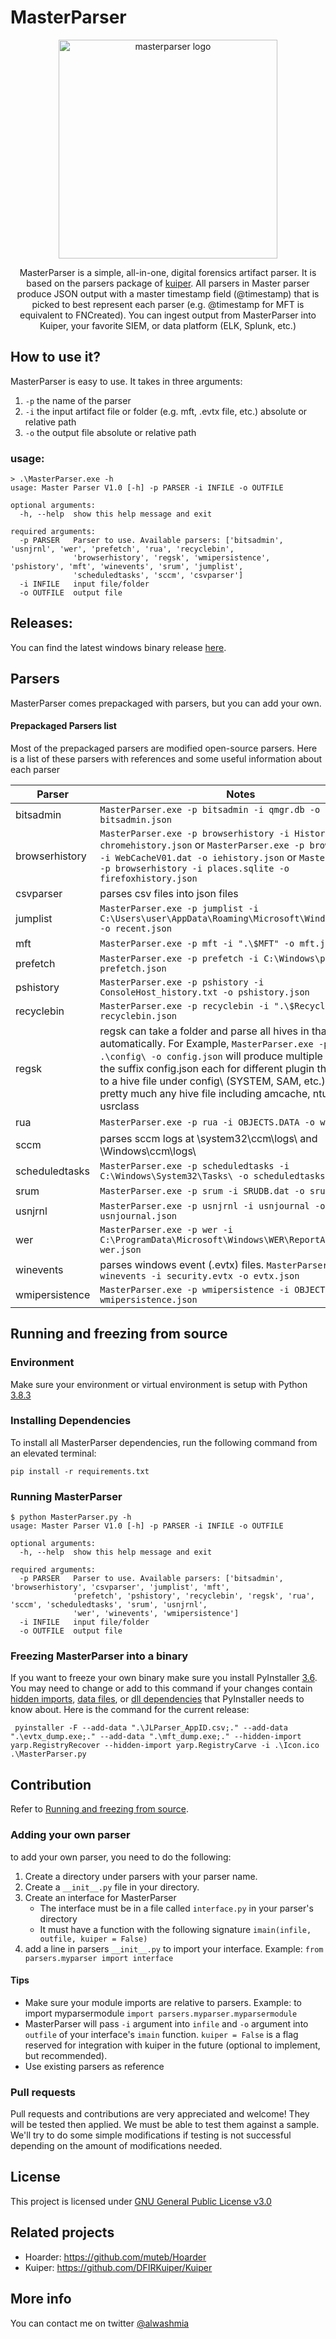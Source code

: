 # MasterParser
<p align="center">
<img alt="masterparser logo" width="350"
src="https://github.com/alwashmi/MasterParser/blob/master/logo.png" />
</p>

<p align="center">
MasterParser is a simple, all-in-one, digital forensics artifact parser. It is based on the parsers package of <a href="https://github.com/DFIRKuiper/Kuiper/tree/master/app/parsers">kuiper</a>. All parsers in Master parser produce JSON output with a master timestamp field (@timestamp) that is picked to best represent each parser (e.g. @timestamp for MFT is equivalent to FNCreated). You can ingest output from MasterParser into Kuiper, your favorite SIEM, or data platform (ELK, Splunk, etc.)
</p>

## How to use it?
MasterParser is easy to use. It takes in three arguments:

 1. `-p` the name of the parser
 2. `-i` the input artifact file or folder (e.g. mft, .evtx file, etc.) absolute or relative path
 3. `-o` the output file absolute or relative path
### usage:
    > .\MasterParser.exe -h
    usage: Master Parser V1.0 [-h] -p PARSER -i INFILE -o OUTFILE
    
    optional arguments:
      -h, --help  show this help message and exit
    
    required arguments:
      -p PARSER   Parser to use. Available parsers: ['bitsadmin', 'usnjrnl', 'wer', 'prefetch', 'rua', 'recyclebin',
                  'browserhistory', 'regsk', 'wmipersistence', 'pshistory', 'mft', 'winevents', 'srum', 'jumplist',
                  'scheduledtasks', 'sccm', 'csvparser']
      -i INFILE   input file/folder
      -o OUTFILE  output file

## Releases:
You can find the latest windows binary release [here](https://github.com/alwashmi/MasterParser/releases/latest).

## Parsers
MasterParser comes prepackaged with parsers, but you can add your own.
#### Prepackaged Parsers list
Most of the prepackaged parsers are modified open-source parsers. Here is a list of these parsers with references and some useful information about each parser

|Parser|Notes|Reference|
|---|---|---|
|bitsadmin|`MasterParser.exe -p bitsadmin -i qmgr.db -o bitsadmin.json`|[ANSSI-FR](https://github.com/ANSSI-FR/bits_parser)|
|browserhistory|`MasterParser.exe -p browserhistory -i History -o chromehistory.json` or `MasterParser.exe -p browserhistory -i WebCacheV01.dat -o iehistory.json` or `MasterParser.exe -p browserhistory -i places.sqlite -o firefoxhistory.json`|[salehmuhaysin](https://github.com/salehmuhaysin/BrowserHistory_ELK)|
|csvparser|parses csv files into json files|[salehmuhaysin](https://github.com/salehmuhaysin)|
|jumplist|`MasterParser.exe -p jumplist -i C:\Users\user\AppData\Roaming\Microsoft\Windows\Recent\ -o recent.json`|[salehmuhaysin](https://github.com/salehmuhaysin/JumpList_Lnk_Parser)|
|mft|`MasterParser.exe -p mft -i ".\$MFT" -o mft.json`|[omerbenamram](https://github.com/omerbenamram/mft)|
|prefetch|`MasterParser.exe -p prefetch -i C:\Windows\prefetch\ -o prefetch.json`|[bromiley](https://github.com/bromiley/tools/tree/master/win10_prefetch)|
|pshistory|`MasterParser.exe -p pshistory -i ConsoleHost_history.txt -o pshistory.json`|[salehmuhaysin](https://github.com/salehmuhaysin)|
|recyclebin|`MasterParser.exe -p recyclebin -i ".\$Recycle.Bin\" -o recyclebin.json`|[muteb](https://github.com/muteb)|
|regsk|regsk can take a folder and parse all hives in that folder automatically. For Example, `MasterParser.exe -p regsk -i .\config\ -o config.json` will produce multiple files with the suffix config.json each for different plugin that applies to a hive file under config\ (SYSTEM, SAM, etc.). It handles pretty much any hive file including amcache, ntuser, and usrclass|[muteb](https://github.com/muteb/RegSkewer)|
|rua|`MasterParser.exe -p rua -i OBJECTS.DATA -o wmirua.json`|[davidpany](https://github.com/davidpany/WMI_Forensics)|
|sccm|parses sccm logs at \system32\ccm\logs\ and \Windows\ccm\logs\ |[muteb](https://github.com/muteb) and [AbdulRhmanAlfaifi](https://github.com/AbdulRhmanAlfaifi)|
|scheduledtasks|`MasterParser.exe -p scheduledtasks -i C:\Windows\System32\Tasks\ -o scheduledtasks.json`|[muteb](https://github.com/muteb)|
|srum|`MasterParser.exe -p srum -i SRUDB.dat -o srum.json`|[salehmuhaysin](https://github.com/salehmuhaysin/SRUM_parser)|
|usnjrnl|`MasterParser.exe -p usnjrnl -i usnjournal -o usnjournal.json`|[PoorBillionaire](https://github.com/PoorBillionaire/USN-Journal-Parser)|
|wer|`MasterParser.exe -p wer -i C:\ProgramData\Microsoft\Windows\WER\ReportArchive\ -o wer.json`|[muteb](https://github.com/muteb) and [AbdulRhmanAlfaifi](https://github.com/AbdulRhmanAlfaifi)|
|winevents|parses windows event (.evtx) files. `MasterParser.exe -p winevents -i security.evtx -o evtx.json`|[omerbenamram](https://github.com/omerbenamram/evtx)|
|wmipersistence|`MasterParser.exe -p wmipersistence -i OBJECTS.DATA -o wmipersistence.json`|[davidpany](https://github.com/davidpany/WMI_Forensics)|

## Running and freezing from source

### Environment
Make sure your environment or virtual environment is setup with Python [3.8.3](https://www.python.org/downloads/release/python-383/)

### Installing Dependencies

To install all MasterParser dependencies, run the following command from an elevated terminal:

`pip install -r requirements.txt` 

### Running MasterParser

    $ python MasterParser.py -h
    usage: Master Parser V1.0 [-h] -p PARSER -i INFILE -o OUTFILE
    
    optional arguments:
      -h, --help  show this help message and exit
    
    required arguments:
      -p PARSER   Parser to use. Available parsers: ['bitsadmin', 'browserhistory', 'csvparser', 'jumplist', 'mft',
                  'prefetch', 'pshistory', 'recyclebin', 'regsk', 'rua', 'sccm', 'scheduledtasks', 'srum', 'usnjrnl',
                  'wer', 'winevents', 'wmipersistence']
      -i INFILE   input file/folder
      -o OUTFILE  output file

### Freezing MasterParser into a binary
If you want to freeze your own binary make sure you install PyInstaller [3.6](https://www.pyinstaller.org/). You may need to change or add to this command if your changes contain [hidden imports](https://pyinstaller.readthedocs.io/en/stable/usage.html), [data files](https://pyinstaller.readthedocs.io/en/stable/usage.html), or [dll dependencies](https://pyinstaller.readthedocs.io/en/stable/usage.html) that PyInstaller needs to know about.
Here is the command for the current release:

     pyinstaller -F --add-data ".\JLParser_AppID.csv;." --add-data ".\evtx_dump.exe;." --add-data ".\mft_dump.exe;." --hidden-import yarp.RegistryRecover --hidden-import yarp.RegistryCarve -i .\Icon.ico .\MasterParser.py

## Contribution
Refer to [Running and freezing from source](#running-and-freezing-from-source).
### Adding your own parser
to add your own parser, you need to do the following:

 1. Create a directory under parsers with your parser name.
 2. Create a `__init__.py` file in your directory.
 3. Create an interface for MasterParser
	 - The interface must be in a file called `interface.py` in your parser's directory
	 - It must have a function with the following signature `imain(infile, outfile, kuiper = False)`
 4. add a line in parsers `__init__.py` to import your interface. Example: `from parsers.myparser import interface`
#### Tips
- Make sure your module imports are relative to parsers. Example: to import myparsermodule `import parsers.myparser.myparsermodule`
- MasterParser will pass `-i` argument into `infile` and `-o` argument into `outfile` of your interface's `imain` function. `kuiper = False` is a flag reserved for integration with kuiper in the future (optional to implement, but recommended).
- Use existing parsers as reference

### Pull requests
Pull requests and contributions are very appreciated and welcome!
They will be tested then applied. We must be able to test them against a sample. We'll try to do some simple modifications if testing is not successful depending on the amount of modifications needed.

## License
This project is licensed under [GNU General Public License v3.0](https://github.com/alwashmi/MasterParser/blob/master/LICENSE)

## Related projects
- Hoarder: https://github.com/muteb/Hoarder
- Kuiper: https://github.com/DFIRKuiper/Kuiper

## More info
You can contact me on twitter [@alwashmia](https://twitter.com/alwashmia)
